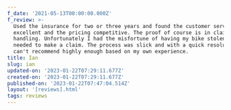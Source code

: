 ```yaml
---
f_date: '2021-05-13T00:00:00.000Z'
f_review: >-
  Used the insurance for two or three years and found the customer service
  excellent and the pricing competitive. The proof of course is in claims
  handling. Unfortunately I had the misfortune of having my bike stolen and
  needed to make a claim. The process was slick and with a quick resolution. I
  can't recommend highly enough based on my own experience.
title: Ian
slug: ian
updated-on: '2023-01-22T07:29:11.677Z'
created-on: '2023-01-22T07:29:11.677Z'
published-on: '2023-01-22T07:47:04.514Z'
layout: '[reviews].html'
tags: reviews
---
```



